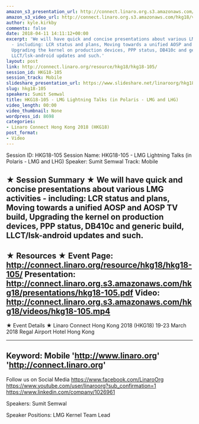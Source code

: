 ```yaml
---
amazon_s3_presentation_url: http://connect.linaro.org.s3.amazonaws.com/hkg18/presentations/hkg18-105.pdf
amazon_s3_video_url: http://connect.linaro.org.s3.amazonaws.com/hkg18/videos/hkg18-105.mp4
author: kyle.kirkby
comments: false
date: 2018-04-11 14:11:12+00:00
excerpt: 'We will have quick and concise presentations about various LMG activities
  - including: LCR status and plans, Moving towards a unified AOSP and AOSP TV build,
  Upgrading the kernel on production devices, PPP status, DB410c and generic build,
  LLCT/lsk-android updates and such.'
layout: post
link: http://connect.linaro.org/resource/hkg18/hkg18-105/
session_id: HKG18-105
session_track: Mobile
slideshare_presentation_url: https://www.slideshare.net/linaroorg/hkg18105-lmg-lightning-talks
slug: hkg18-105
speakers: Sumit Semwal
title: HKG18-105 - LMG Lightning Talks (in Polaris - LMG and LHG)
video_length: 00:00
video_thumbnail: None
wordpress_id: 8698
categories:
- Linaro Connect Hong Kong 2018 (HKG18)
post_format:
- Video
---
```


Session ID: HKG18-105
Session Name: HKG18-105 - LMG Lightning Talks (in Polaris - LMG and LHG)
Speaker: Sumit Semwal
Track: Mobile


★ Session Summary ★
We will have quick and concise presentations about various LMG activities - including: LCR status and plans, Moving towards a unified AOSP and AOSP TV build, Upgrading the kernel on production devices, PPP status, DB410c and generic build, LLCT/lsk-android updates and such.
---------------------------------------------------
★ Resources ★
Event Page: http://connect.linaro.org/resource/hkg18/hkg18-105/
Presentation: http://connect.linaro.org.s3.amazonaws.com/hkg18/presentations/hkg18-105.pdf
Video: http://connect.linaro.org.s3.amazonaws.com/hkg18/videos/hkg18-105.mp4
 ---------------------------------------------------
★ Event Details ★
Linaro Connect Hong Kong 2018 (HKG18)
19-23 March 2018 
Regal Airport Hotel Hong Kong

---------------------------------------------------
Keyword: Mobile
'http://www.linaro.org'
'http://connect.linaro.org'
---------------------------------------------------
Follow us on Social Media
https://www.facebook.com/LinaroOrg
https://www.youtube.com/user/linaroorg?sub_confirmation=1
https://www.linkedin.com/company/1026961

Speakers: Sumit Semwal

Speaker Positions: LMG Kernel Team Lead


